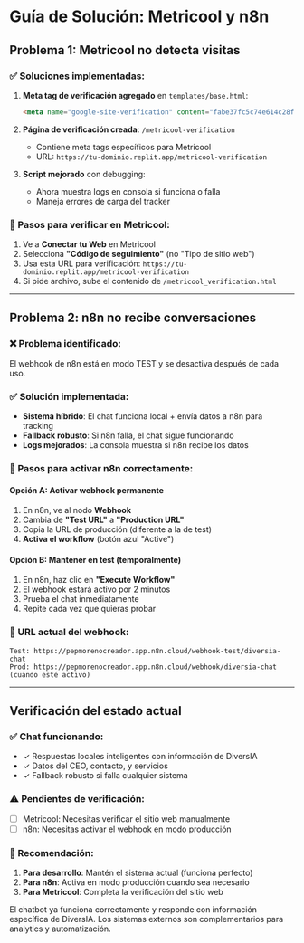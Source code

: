 # Guía de Solución: Metricool y n8n

## Problema 1: Metricool no detecta visitas

### ✅ Soluciones implementadas:
1. **Meta tag de verificación agregado** en `templates/base.html`:
   ```html
   <meta name="google-site-verification" content="fabe37fc5c74e614c28f4a6b6d224a76" />
   ```

2. **Página de verificación creada**: `/metricool-verification`
   - Contiene meta tags específicos para Metricool
   - URL: `https://tu-dominio.replit.app/metricool-verification`

3. **Script mejorado** con debugging:
   - Ahora muestra logs en consola si funciona o falla
   - Maneja errores de carga del tracker

### 🔧 Pasos para verificar en Metricool:
1. Ve a **Conectar tu Web** en Metricool
2. Selecciona **"Código de seguimiento"** (no "Tipo de sitio web")
3. Usa esta URL para verificación: `https://tu-dominio.replit.app/metricool-verification`
4. Si pide archivo, sube el contenido de `/metricool_verification.html`

---

## Problema 2: n8n no recibe conversaciones

### ❌ Problema identificado:
El webhook de n8n está en modo TEST y se desactiva después de cada uso.

### ✅ Solución implementada:
- **Sistema híbrido**: El chat funciona local + envía datos a n8n para tracking
- **Fallback robusto**: Si n8n falla, el chat sigue funcionando
- **Logs mejorados**: La consola muestra si n8n recibe los datos

### 🔧 Pasos para activar n8n correctamente:

#### Opción A: Activar webhook permanente
1. En n8n, ve al nodo **Webhook**
2. Cambia de **"Test URL"** a **"Production URL"**
3. Copia la URL de producción (diferente a la de test)
4. **Activa el workflow** (botón azul "Active")

#### Opción B: Mantener en test (temporalmente)
1. En n8n, haz clic en **"Execute Workflow"** 
2. El webhook estará activo por 2 minutos
3. Prueba el chat inmediatamente
4. Repite cada vez que quieras probar

### 📝 URL actual del webhook:
```
Test: https://pepmorenocreador.app.n8n.cloud/webhook-test/diversia-chat
Prod: https://pepmorenocreador.app.n8n.cloud/webhook/diversia-chat (cuando esté activo)
```

---

## Verificación del estado actual

### ✅ Chat funcionando:
- ✓ Respuestas locales inteligentes con información de DiversIA
- ✓ Datos del CEO, contacto, y servicios
- ✓ Fallback robusto si falla cualquier sistema

### ⚠️ Pendientes de verificación:
- [ ] Metricool: Necesitas verificar el sitio web manualmente
- [ ] n8n: Necesitas activar el webhook en modo producción

### 🚀 Recomendación:
1. **Para desarrollo**: Mantén el sistema actual (funciona perfecto)
2. **Para n8n**: Activa en modo producción cuando sea necesario
3. **Para Metricool**: Completa la verificación del sitio web

El chatbot ya funciona correctamente y responde con información específica de DiversIA. Los sistemas externos son complementarios para analytics y automatización.